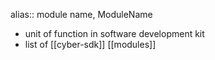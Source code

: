 alias:: module name, ModuleName

- unit of function in software development kit
- list of [[cyber-sdk]] [[modules]]